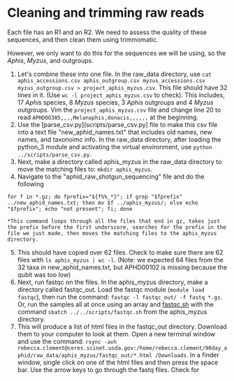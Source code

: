 # Cleaning and trimming raw reads

Each file has an R1 and an R2. We need to assess the quality of these sequences, and then clean them using trimmomatic.

However, we only want to do this for the sequences we will be using, so the *Aphis*, *Myzus*, and outgroups. 

1) Let's combine these into one file. In the raw_data directory, use `cat aphis_accessions.csv aphis_outgroup.csv myzus_accessions.csv myzus_outgroup.csv > project_aphis_myzus.csv`. This file should have 32 lines in it. (Use `wc -l project_aphis_myzus.csv` to check). This includes, 17 *Aphis* species, 8 *Myzus* species, 3 *Aphis* outgroups and 4 *Myzus* outgroups. Vim the `project_aphis_myzus.csv` file and change line 20 to read `APHDOO305,,,,Melanaphis,donacis,,,,,,` at the beginning.
2) Use the [parse_csv.py](scripts/parse_csv.py] file to make this csv file into a text file "new_aphid_names.txt" that includes old names, new names, and taxonoimc info. In the raw_data directory, after loading the python_3 module and activating the virtual environment, use `python ../scripts/parse_csv.py`.
3) Next, make a directory called aphis_myzus in the raw_data directory to move the matching files to: `mkdir aphis_myzus`.
4) Navigate to the "aphid_raw_shotgun_sequencing" file and do the following
  ```
  for f in *.gz; do fprefix="${f%%_*}"; if grep "$fprefix" ../new_aphid_names.txt; then mv $f ../aphis_myzus/; else echo "$fprefix"; echo "not present"; fi; done
  ```
  
    *This command loops through all the files that end in gz, takes just the prefix before the first underscore, searches for the prefix in the file we just made, then moves the matching files to the aphis_myzus directory.
5) This should have copied over 62 files. Check to make sure there are 62 files with `ls aphis_myzus | wc -l`. (Note: we expected 64 files from the 32 taxa in new_aphid_names.txt, but APHD00102 is missing because the qubit was too low)
6) Next, run fastqc on the files. In the aphis_myzus directory, make a directory called fastqc_out. Load the fastqc module (`module load fastqc`), then run the command: `fastqc -l fastqc_out/ -f fastq *.gz`. Or, run the samples all at once using an array and [fastqc.sh](scripts/fastqc.sh) with the command `sbatch ../../scripts/fastqc.sh` from the aphis_myzus directory.
7) This will produce a list of html files in the fastqc_out directory. Download them to your computer to look at them. Open a new terminal window and use the command: `rsync -avh rebecca.clement@ceres.scinet.usda.gov:/home/rebecca.clement/90day_aphid/raw_data/aphis_myzus/fastqc_out/*.html /Downloads`. In a finder window, single click on one of the html files and then press the space bar. Use the arrow keys to go through the fastq files. Check for 


